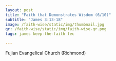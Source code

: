 ```yaml
---
layout: post
title: "Faith that Demonstrates Wisdom (6/10)"
subtitle: "James 3:13-18"
image: /faith-wise/static/img/thumbnail.jpg
qr: /faith-wise/static/img/faith-wise-qr.png
tags: james keep-the-faith fec

---
```

Fujian Evangelical Church (Richmond)
